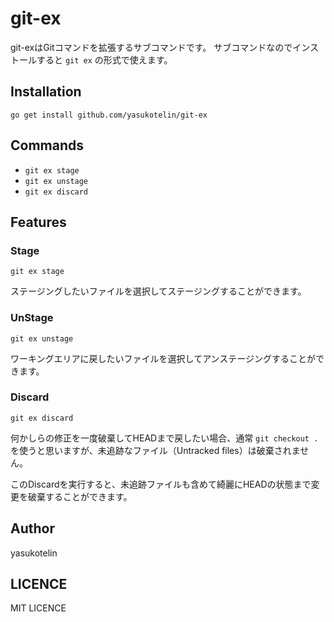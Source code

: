 # git-ex

git-exはGitコマンドを拡張するサブコマンドです。
サブコマンドなのでインストールすると `git ex` の形式で使えます。

## Installation

```
go get install github.com/yasukotelin/git-ex
```

## Commands

- `git ex stage`
- `git ex unstage`
- `git ex discard`

## Features

### Stage

```
git ex stage
```

ステージングしたいファイルを選択してステージングすることができます。

### UnStage

```
git ex unstage
```

ワーキングエリアに戻したいファイルを選択してアンステージングすることができます。

### Discard

```
git ex discard
```

何かしらの修正を一度破棄してHEADまで戻したい場合、通常 `git checkout .` を使うと思いますが、未追跡なファイル（Untracked files）は破棄されません。

このDiscardを実行すると、未追跡ファイルも含めて綺麗にHEADの状態まで変更を破棄することができます。

## Author

yasukotelin

## LICENCE

MIT LICENCE